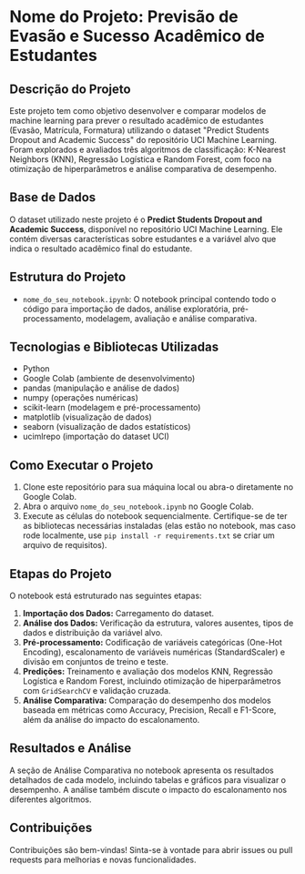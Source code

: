 # Nome do Projeto: Previsão de Evasão e Sucesso Acadêmico de Estudantes

## Descrição do Projeto

Este projeto tem como objetivo desenvolver e comparar modelos de machine learning para prever o resultado acadêmico de estudantes (Evasão, Matrícula, Formatura) utilizando o dataset "Predict Students Dropout and Academic Success" do repositório UCI Machine Learning. Foram explorados e avaliados três algoritmos de classificação: K-Nearest Neighbors (KNN), Regressão Logística e Random Forest, com foco na otimização de hiperparâmetros e análise comparativa de desempenho.

## Base de Dados

O dataset utilizado neste projeto é o **Predict Students Dropout and Academic Success**, disponível no repositório UCI Machine Learning. Ele contém diversas características sobre estudantes e a variável alvo que indica o resultado acadêmico final do estudante.

## Estrutura do Projeto

- `nome_do_seu_notebook.ipynb`: O notebook principal contendo todo o código para importação de dados, análise exploratória, pré-processamento, modelagem, avaliação e análise comparativa.

## Tecnologias e Bibliotecas Utilizadas

- Python
- Google Colab (ambiente de desenvolvimento)
- pandas (manipulação e análise de dados)
- numpy (operações numéricas)
- scikit-learn (modelagem e pré-processamento)
- matplotlib (visualização de dados)
- seaborn (visualização de dados estatísticos)
- ucimlrepo (importação do dataset UCI)

## Como Executar o Projeto

1.  Clone este repositório para sua máquina local ou abra-o diretamente no Google Colab.
2.  Abra o arquivo `nome_do_seu_notebook.ipynb` no Google Colab.
3.  Execute as células do notebook sequencialmente. Certifique-se de ter as bibliotecas necessárias instaladas (elas estão no notebook, mas caso rode localmente, use `pip install -r requirements.txt` se criar um arquivo de requisitos).

## Etapas do Projeto

O notebook está estruturado nas seguintes etapas:

1.  **Importação dos Dados:** Carregamento do dataset.
2.  **Análise dos Dados:** Verificação da estrutura, valores ausentes, tipos de dados e distribuição da variável alvo.
3.  **Pré-processamento:** Codificação de variáveis categóricas (One-Hot Encoding), escalonamento de variáveis numéricas (StandardScaler) e divisão em conjuntos de treino e teste.
4.  **Predições:** Treinamento e avaliação dos modelos KNN, Regressão Logística e Random Forest, incluindo otimização de hiperparâmetros com `GridSearchCV` e validação cruzada.
5.  **Análise Comparativa:** Comparação do desempenho dos modelos baseada em métricas como Accuracy, Precision, Recall e F1-Score, além da análise do impacto do escalonamento.

## Resultados e Análise

A seção de Análise Comparativa no notebook apresenta os resultados detalhados de cada modelo, incluindo tabelas e gráficos para visualizar o desempenho. A análise também discute o impacto do escalonamento nos diferentes algoritmos.

## Contribuições

Contribuições são bem-vindas! Sinta-se à vontade para abrir issues ou pull requests para melhorias e novas funcionalidades.


